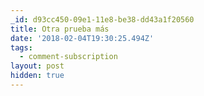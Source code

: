 ```yaml
---
_id: d93cc450-09e1-11e8-be38-dd43a1f20560
title: Otra prueba más
date: '2018-02-04T19:30:25.494Z'
tags:
  - comment-subscription
layout: post
hidden: true
---
```

 
